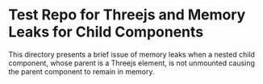 # Test Repo for Threejs and Memory Leaks for Child Components

This directory presents a brief issue of memory leaks when a nested child component, whose parent is a Threejs element, is not unmounted causing the parent component to remain in memory.
